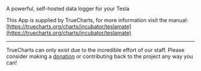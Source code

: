 A powerful, self-hosted data logger for your Tesla

This App is supplied by TrueCharts, for more information visit the manual: [https://truecharts.org/charts/incubator/teslamate](https://truecharts.org/charts/incubator/teslamate)

---

TrueCharts can only exist due to the incredible effort of our staff.
Please consider making a [donation](https://truecharts.org/sponsor) or contributing back to the project any way you can!
